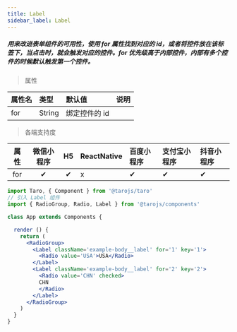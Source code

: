 ```yaml
---
title: Label
sidebar_label: Label
---
```


##### 用来改进表单组件的可用性，使用 for 属性找到对应的 id，或者将控件放在该标签下，当点击时，就会触发对应的控件。for 优先级高于内部控件，内部有多个控件的时候默认触发第一个控件。

> 属性

| 属性名 | 类型 | 默认值 | 说明 |
| :- | :- | :- | :- |
| for | String | 绑定控件的 id |

>各端支持度

| 属性 | 微信小程序 | H5 | ReactNative | 百度小程序 | 支付宝小程序 | 抖音小程序 |
| :-: | :-: | :-: | :- | :- | :- | :- |
| for | ✔ | ✔ | x | ✔ | ✔ | ✔ |

```jsx
import Taro, { Component } from '@tarojs/taro'
// 引入 Label 组件
import { RadioGroup, Radio, Label } from '@tarojs/components'

class App extends Components {

  render () {
    return (
      <RadioGroup>
        <Label className='example-body__label' for='1' key='1'>
          <Radio value='USA'>USA</Radio>
        </Label>
        <Label className='example-body__label' for='2' key='2'>
          <Radio value='CHN' checked>
          CHN
          </Radio>
        </Label>
      </RadioGroup>
    )
  }
}
```
